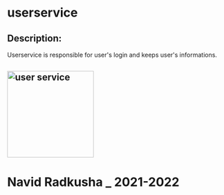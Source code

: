 # userservice

<h2> Description: </h2>
<p>
Userservice is responsible for user's login and keeps user's informations.
</p>

<h2><h2>
<img src="http://84.197.114.65/images/userservice1.jpg" alt="user service" width="200">

# Navid Radkusha _ 2021-2022